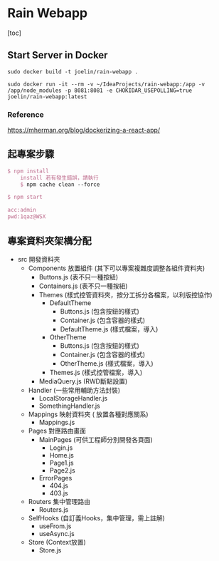 # Rain Webapp

[toc]
             
## Start Server in Docker

`sudo docker build -t joelin/rain-webapp .`

`sudo docker run -it --rm -v ~/IdeaProjects/rain-webapp:/app -v /app/node_modules -p 8081:8081 -e CHOKIDAR_USEPOLLING=true joelin/rain-webapp:latest`
 
### Reference

https://mherman.org/blog/dockerizing-a-react-app/

## 起專案步驟

```tex
$ npm install
	install 若有發生錯誤，請執行
	$ npm cache clean --force

$ npm start

acc:admin
pwd:1qaz@WSX
```

## 專案資料夾架構分配

- src 開發資料夾
  - Components 放置組件 (其下可以專案複雜度調整各組件資料夾)
    - Buttons.js (表不只一種按紐)
    - Containers.js (表不只一種按紐)
    - Themes (樣式控管資料夾，按分工拆分各檔案，以利版控協作)
      - DefaultTheme
        - Buttons.js (包含按鈕的樣式)
        - Container.js (包含容器的樣式)
        - DefaultTheme.js (樣式檔案，導入)
      - OtherTheme
        - Buttons.js (包含按鈕的樣式)
        - Container.js (包含容器的樣式)
        - OtherTheme.js (樣式檔案，導入)
      - Themes.js (樣式控管檔案，導入)
    - MediaQuery.js (RWD斷點設置)
  - Handler (一些常用輔助方法封裝)
    - LocalStorageHandler.js
    - SomethingHandler.js
  - Mappings 映射資料夾 ( 放置各種對應關系)
    - Mappings.js
  - Pages 對應路由畫面
    - MainPages (可供工程師分別開發各頁面)
      - Login.js
      - Home.js
      - Page1.js 
      - Page2.js
    - ErrorPages
      - 404.js
      - 403.js
  - Routers 集中管理路由
    - Routers.js
  - SelfHooks (自訂義Hooks，集中管理，需上註解)
    - useFrom.js
    - useAsync.js
  - Store (Context放置)
    - Store.js
